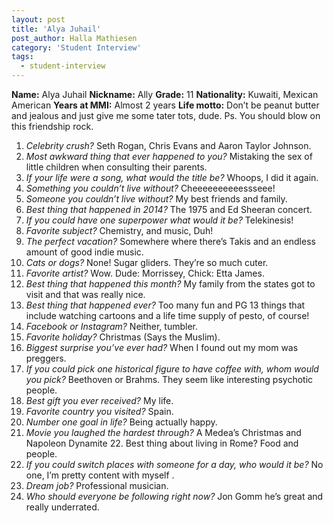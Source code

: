 ```yaml
---
layout: post
title: 'Alya Juhail'
post_author: Halla Mathiesen
category: 'Student Interview'
tags:
  - student-interview
---
```


**Name:** Alya Juhail
**Nickname:** Ally
**Grade:** 11
**Nationality:** Kuwaiti, Mexican American
**Years at MMI:** Almost 2 years
**Life motto:** Don’t be peanut butter and jealous and just give me some tater tots, dude. Ps. You should blow on this friendship rock.

1. *Celebrity crush?* Seth Rogan, Chris Evans and Aaron Taylor Johnson.
2. *Most awkward thing that ever happened to you?* Mistaking the sex of little children when consulting their parents.
3. *If your life were a song, what would the title be?* Whoops, I did it again.
4. *Something you couldn’t live without?* Cheeeeeeeeeessseee!
5. *Someone you couldn’t live without?* My best friends and family.
6. *Best thing that happened in 2014?* The 1975 and Ed Sheeran concert.
7. *If you could have one superpower what would it be?* Telekinesis!
8. *Favorite subject?* Chemistry, and music, Duh!
9. *The perfect vacation?* Somewhere where there’s Takis and an endless amount of good indie music.
10. *Cats or dogs?* None! Sugar gliders. They’re so much cuter.
11. *Favorite artist?* Wow. Dude: Morrissey, Chick: Etta James.
12. *Best thing that happened this month?* My family from the states got to visit and that was really nice.
13. *Best thing that happened ever?* Too many fun and PG 13 things that include watching cartoons and a life time supply of pesto, of course!
14. *Facebook or Instagram?* Neither, tumbler.
15. *Favorite holiday?* Christmas (Says the Muslim).
16. *Biggest surprise you’ve ever had?* When I found out my mom was preggers.
17. *If you could pick one historical figure to have coffee with, whom would you pick?* Beethoven or Brahms. They seem like interesting psychotic people.  
18. *Best gift you ever received?* My life.
19. *Favorite country you visited?* Spain.
20. *Number one goal in life?* Being actually happy.
21. *Movie you laughed the hardest through?* A Medea’s Christmas and Napoleon Dynamite 22. Best thing about living in Rome? Food and people.
23. *If you could switch places with someone for a day, who would it be?* No one, I’m pretty content with myself  .
24. *Dream job?* Professional musician.
25. *Who should everyone be following right now?* Jon Gomm he’s great and really underrated.
